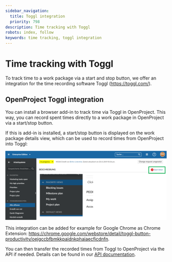 ```yaml
---
sidebar_navigation:
  title: Toggl integration
  priority: 798
description: Time tracking with Toggl
robots: index, follow
keywords: time tracking, toggl integration
---
```


# Time tracking with Toggl

To track time to a work package via a start and stop button, we offer an integration for the time recording software Toggl (https://toggl.com/).

## OpenProject Toggl integration

You can install a browser add-in to track time via Toggl in OpenProject. This way, you can record spent times directly to a work package in OpenProject via a start/stop button.

If this is add-in is installed, a start/stop button is displayed on the work package details view, which can be used to record times from OpenProject into Toggl:

![Toggl-integration](Toggl-integration.png)

This integration can be added for example for Google Chrome as Chrome Extension: https://chrome.google.com/webstore/detail/toggl-button-productivity/oejgccbfbmkkpaidnkphaiaecficdnfn.

You can then transfer the recorded times from Toggl to OpenProject via the API if needed.
Details can be found in our [API documentation](../../../../api/).